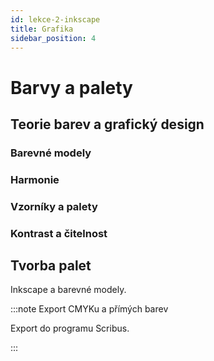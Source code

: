 ```yaml
---
id: lekce-2-inkscape
title: Grafika
sidebar_position: 4
---
```


# Barvy a palety

## Teorie barev a grafický design
### Barevné modely
### Harmonie
### Vzorníky a palety
### Kontrast a čitelnost

## Tvorba palet
Inkscape a barevné modely.


:::note Export CMYKu a přímých barev

Export do programu Scribus.

:::
